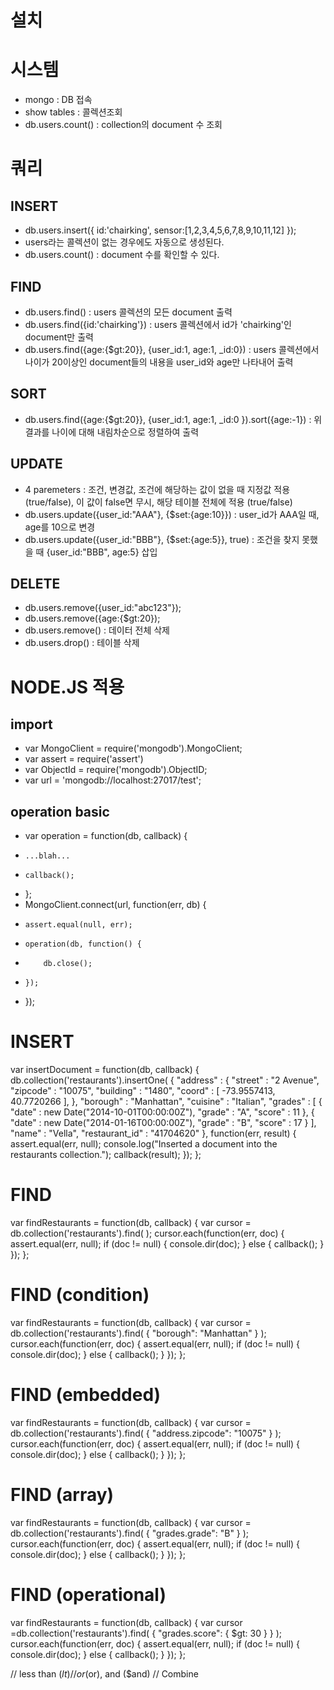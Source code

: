 # 설치


# 시스템
- mongo : DB 접속
- show tables : 콜렉션조회
- db.users.count() : collection의 document 수 조회






# 쿼리
## INSERT
- db.users.insert({ id:'chairking', sensor:[1,2,3,4,5,6,7,8,9,10,11,12] });
- users라는 콜렉션이 없는 경우에도 자동으로 생성된다.
- db.users.count() : document 수를 확인할 수 있다.

## FIND
- db.users.find() : users 콜렉션의 모든 document 출력
- db.users.find({id:'chairking'}) : users 콜렉션에서 id가 'chairking'인 document만 출력
- db.users.find({age:{$gt:20}}, {user_id:1, age:1, _id:0}) : users 콜렉션에서 나이가 20이상인 document들의 내용을 user_id와 age만 나타내어 출력

## SORT
- db.users.find({age:{$gt:20}}, {user_id:1, age:1, _id:0 }).sort({age:-1}) : 위 결과를 나이에 대해 내림차순으로 정렬하여 출력

## UPDATE
- 4 paremeters : 조건, 변경값, 조건에 해당하는 값이 없을 때 지정값 적용 (true/false), 이 값이 false면 무시, 해당 테이블 전체에 적용 (true/false)
- db.users.update({user_id:"AAA"}, {$set:{age:10}}) : user_id가 AAA일 때, age를 10으로 변경
- db.users.update({user_id:"BBB"}, {$set:{age:5}}, true) : 조건을 찾지 못했을 때 {user_id:"BBB", age:5} 삽입

## DELETE
- db.users.remove({user_id:"abc123"});
- db.users.remove({age:{$gt:20});
- db.users.remove() : 데이터 전체 삭제
- db.users.drop() : 테이블 삭제


# NODE.JS 적용
## import
- var MongoClient = require('mongodb').MongoClient;
- var assert = require('assert')
- var ObjectId = require('mongodb').ObjectID;
- var url = 'mongodb://localhost:27017/test'; 

## operation basic 
- var operation = function(db, callback) {
-     ...blah...
-     callback();
- };
- MongoClient.connect(url, function(err, db) {
-     assert.equal(null, err);
-     operation(db, function() {
-         db.close();
-     });
- });

# INSERT
var insertDocument = function(db, callback) {
   db.collection('restaurants').insertOne( {
      "address" : {
         "street" : "2 Avenue",
         "zipcode" : "10075",
         "building" : "1480",
         "coord" : [ -73.9557413, 40.7720266 ],
      },
      "borough" : "Manhattan",
      "cuisine" : "Italian",
      "grades" : [
         {
            "date" : new Date("2014-10-01T00:00:00Z"),
            "grade" : "A",
            "score" : 11
         },
         {
            "date" : new Date("2014-01-16T00:00:00Z"),
            "grade" : "B",
            "score" : 17
         }
      ],
      "name" : "Vella",
      "restaurant_id" : "41704620"
   }, function(err, result) {
    assert.equal(err, null);
    console.log("Inserted a document into the restaurants collection.");
    callback(result);
  });
};

# FIND
var findRestaurants = function(db, callback) {
    var cursor = db.collection('restaurants').find( );
    cursor.each(function(err, doc) {
        assert.equal(err, null);
        if (doc != null) {
            console.dir(doc);
        } else {
            callback();
        }
    });
};


# FIND (condition)
var findRestaurants = function(db, callback) {
    var cursor = db.collection('restaurants').find( { "borough": "Manhattan" } );
        cursor.each(function(err, doc) {
            assert.equal(err, null);
            if (doc != null) {
                console.dir(doc);
            } else {
                callback();
            }
        });
    };

# FIND (embedded)
var findRestaurants = function(db, callback) {
    var cursor = db.collection('restaurants').find( { "address.zipcode": "10075" } );
    cursor.each(function(err, doc) {
        assert.equal(err, null);
        if (doc != null) {
            console.dir(doc);
        } else {
            callback();
        }
    });
};

# FIND (array)
var findRestaurants = function(db, callback) {
    var cursor = db.collection('restaurants').find( { "grades.grade": "B" } );
    cursor.each(function(err, doc) {
        assert.equal(err, null);
        if (doc != null) {
            console.dir(doc);
        } else {
            callback();
        }
    });
};

# FIND (operational)
var findRestaurants = function(db, callback) {
    var cursor =db.collection('restaurants').find( { "grades.score": { $gt: 30 } } );
    cursor.each(function(err, doc) {
        assert.equal(err, null);
        if (doc != null) {
            console.dir(doc);
        } else {
            callback();
        }
    });
};


// less than ($lt)
// or ($or), and ($and)
// Combine


